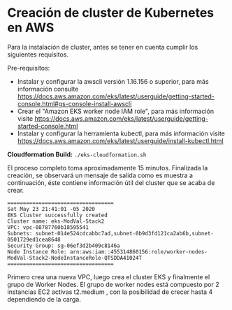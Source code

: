 <h1> Creación de cluster de Kubernetes en AWS </h1>



Para la instalación de cluster, antes se tener en cuenta cumplir los siguientes requisitos. 

Pre-requisitos:
- Instalar y configurar la awscli versión 1.16.156 o superior, para más información consulte https://docs.aws.amazon.com/eks/latest/userguide/getting-started-console.html#gs-console-install-awscli
- Crear el "Amazon EKS worker node IAM role", para más información visite https://docs.aws.amazon.com/eks/latest/userguide/getting-started-console.html 
- Instalar y configurar la herramienta kubectl, para más información visite https://docs.aws.amazon.com/eks/latest/userguide/install-kubectl.html 



<b>Cloudformation Build:</b>
`./eks-cloudformation.sh`


El proceso completo toma aproximadamente 15 minutos.  Finalizada la creación, se observará  un mensaje de salida como es  muestra a continuación, éste contiene información útil del cluster que se acaba de crear.  


```
==================================
Sat May 23 21:41:01 -05 2020
EKS Cluster successfully created
Cluster name: eks-ModVal-Stack2
VPC: vpc-08787760b18595541
Subnets: subnet-014e524cdcabbc7ad,subnet-0b9d3fd121ca2ab6b,subnet-0501729ed1cea8648
Security Group: sg-06ef3d2b409c8146a
Node Instance Role: arn:aws:iam::455314860156:role/worker-nodes-ModVal-Stack2-NodeInstanceRole-QTSDDA41024T
==================================
``` 

Primero crea una nueva VPC, luego crea el cluster EKS y finalmente el grupo de Worker Nodes. El grupo de worker nodes está compuesto por 2 instancias EC2 activas t2.medium , con la posibilidad de crecer hasta 4 dependiendo de la carga. 



